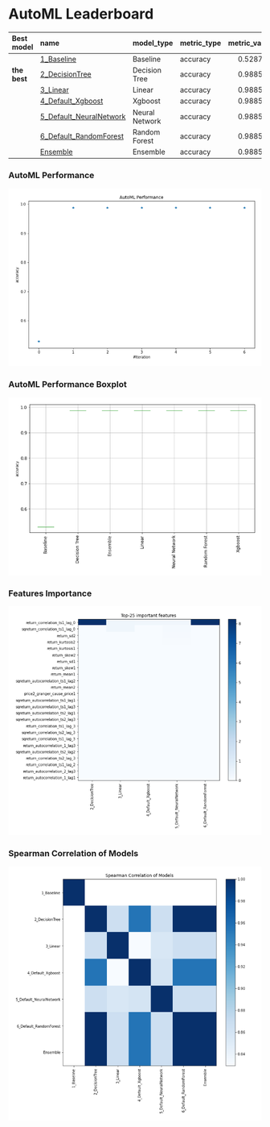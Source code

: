 # AutoML Leaderboard

| Best model   | name                                                         | model_type     | metric_type   |   metric_value |   train_time |
|:-------------|:-------------------------------------------------------------|:---------------|:--------------|---------------:|-------------:|
|              | [1_Baseline](1_Baseline/README.md)                           | Baseline       | accuracy      |       0.528736 |         1.42 |
| **the best** | [2_DecisionTree](2_DecisionTree/README.md)                   | Decision Tree  | accuracy      |       0.988506 |         4.98 |
|              | [3_Linear](3_Linear/README.md)                               | Linear         | accuracy      |       0.988506 |         4.47 |
|              | [4_Default_Xgboost](4_Default_Xgboost/README.md)             | Xgboost        | accuracy      |       0.988506 |         4.58 |
|              | [5_Default_NeuralNetwork](5_Default_NeuralNetwork/README.md) | Neural Network | accuracy      |       0.988506 |         2.97 |
|              | [6_Default_RandomForest](6_Default_RandomForest/README.md)   | Random Forest  | accuracy      |       0.988506 |         7.9  |
|              | [Ensemble](Ensemble/README.md)                               | Ensemble       | accuracy      |       0.988506 |         0.18 |

### AutoML Performance
![AutoML Performance](ldb_performance.png)

### AutoML Performance Boxplot
![AutoML Performance Boxplot](ldb_performance_boxplot.png)

### Features Importance
![features importance across models](features_heatmap.png)



### Spearman Correlation of Models
![models spearman correlation](correlation_heatmap.png)

